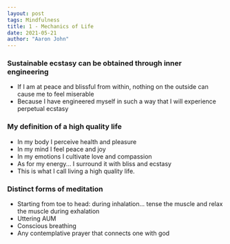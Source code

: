 ```yaml
---
layout: post
tags: Mindfulness
title: 1 - Mechanics of Life
date: 2021-05-21
author: "Aaron John"
---
```


### Sustainable ecstasy can be obtained through inner engineering

- If I am at peace and blissful from within, nothing on the outside can cause me to feel miserable
- Because I have engineered myself in such a way that I will experience perpetual ecstasy

### My definition of a high quality life

- In my body I perceive health and pleasure
- In my mind I feel peace and joy
- In my emotions I cultivate love and compassion
- As for my energy... I surround it with bliss and ecstasy
- This is what I call living a high quality life.

### Distinct forms of meditation

- Starting from toe to head: during inhalation... tense the muscle and relax the muscle during exhalation
- Uttering AUM
- Conscious breathing 
- Any contemplative prayer that connects one with god
